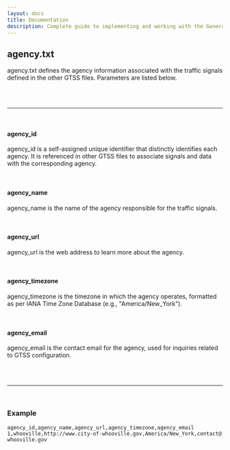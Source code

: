 ```yaml
---
layout: docs
title: Documentation
description: Complete guide to implementing and working with the General Traffic Signal Specification (GTSS).
---
```


## agency.txt

agency.txt defines the agency information associated with the traffic signals defined in the other GTSS files. Parameters are listed below.

<br>
<br>

<hr>
<br>

#### agency_id

agency_id is a self-assigned unique identifier that distinctly identifies each agency. It is referenced in other GTSS files to associate signals and data with the corresponding agency.

<br>

#### agency_name

agency_name is the name of the agency responsible for the traffic signals.

<br>

#### agency_url

agency_url is the web address to learn more about the agency.

<br>

#### agency_timezone

agency_timezone is the timezone in which the agency operates, formatted as per IANA Time Zone Database (e.g., "America/New_York").

<br>

#### agency_email

agency_email is the contact email for the agency, used for inquiries related to GTSS configuration.

<br>
<br>

<hr>
<br>

### Example

```csv
agency_id,agency_name,agency_url,agency_timezone,agency_email
1,whooville,http://www.city-of-whooville.gov,America/New_York,contact@
whooville.gov
```
